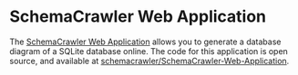 # SchemaCrawler Web Application

The [SchemaCrawler Web Application](https://schemacrawler-webapp.herokuapp.com/schemacrawler)
allows you to generate a database diagram of a SQLite database online. The code for this application 
is open source, and available at
[schemacrawler/SchemaCrawler-Web-Application](https://github.com/schemacrawler/SchemaCrawler-Web-Application).
